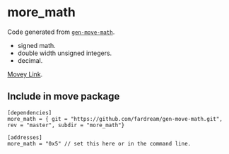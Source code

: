 # more_math

Code generated from [`gen-move-math`](https://github.com/fardream/gen-move-math).

- signed math.
- double width unsigned integers.
- decimal.

[Movey Link](https://www.movey.net/packages/more_math).

## Include in move package

```
[dependencies]
more_math = { git = "https://github.com/fardream/gen-move-math.git", rev = "master", subdir = "more_math"}

[addresses]
more_math = "0x5" // set this here or in the command line.
```
